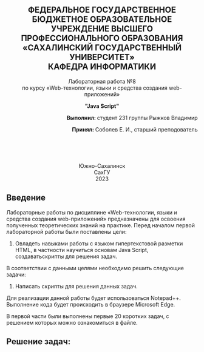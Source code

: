 <p></p>

<h2 align="center">ФЕДЕРАЛЬНОЕ ГОСУДАРСТВЕННОЕ БЮДЖЕТНОЕ ОБРАЗОВАТЕЛЬНОЕ УЧРЕЖДЕНИЕ ВЫСШЕГО ПРОФЕССИОНАЛЬНОГО ОБРАЗОВАНИЯ <br> «САХАЛИНСКИЙ ГОСУДАРСТВЕННЫЙ УНИВЕРСИТЕТ» <br> КАФЕДРА ИНФОРМАТИКИ </h2>
<p align="center">Лабораторная работа №8 <br>
по курсу «Web-технологии, языки и средства создания web-приложений» 

<p align="center"><b>"Java Script"</b><p>
<p align="right"><b>Выполнил: </b> студент 231 группы Рыжков Владимир </p>
<p  align="right"><b>Принял: </b> Соболев Е. И., старший преподователь</p>
<br>
<br>
<br>
<p align="center">Южно-Сахалинск <br> СахГУ <br> 2023</p>
<h2> Введение </h2>
<p>Лабораторные работы по дисциплине «Web-технологии, языки и средства создания web-приложений» предназначены для освоения полученных теоретических знаний на практике. Перед началом первой лабораторной работы были поставлены цели: <br>
<ol>
  <li>Овладеть навыками работы с языком гипертекстовой разметки HTML, в частности научиться основам Java Script, создаватьскрипты для решения задач.
</ol>
В соответствии с данными целями необходимо решить следующие задачи:
<ol>
   <li> Написать скрипты для решения данных задач.
   </ol>
Для реализации данной работы будет использоваться Notepad++. Выполнение кода будет происходить в браузере Microsoft Edge.
</p>

<p>В первой части были выполнены первые 20 коротких задач, с решением которых можно ознакомиться в файле. </p>
<h2>Решение задач:</h2>
<script>
          
            function num1()
            {
            if(true)
                console.log(true)
            else
                console.log(false)

            if(false)
                console.log(true)
            else
                console.log(false)
        }

        function num2()
        {
            let m = Math.floor(Math.random() * 100);
            if (m > 50) console.log("большое " + m)
            else console.log("маленькое " + m)
        }

        function num3()
        {
            var i = 2;
            var j = 0;
            while( i < 9 ){
 	            console.log( i++ );
                j++;
            }
            console.log("Цикл выполнился "+j+" раз");
        }

        function num4()
        {
            for(let i = 45; i < 68; i++ )
                console.log(i);
        }

        function num5()
        {
            for(let i = 45; i < 671; i++ )
                if(i % 10 == 0) console.log(i);
        }

        function num6()
        {
            for(let i = 45; i < 671; i++ )
                if(i % 10 == 0 || i < 68) console.log(i);
        }

        function num7()
        {
            var n = Math.floor(Math.random()*10);
            console.log("Число " + n)
            switch(n){
                case 1: {
                    console.log('один')
                    break;
                }
                case 2: {
                    console.log('два')
                    break;
                }
                case 3: {
                    console.log('три')
                    break;
                }
                case 4: {
                    console.log('четыре')
                    break;
                }
                case 5: {
                    console.log('пять')
                    break;
                }
                case 6: {
                    console.log('шесть')
                    break;
                }
                case 7: {
                    console.log('семь')
                    break;
                }
                case 8: {
                    console.log('восемь')
                    break;
                }
                case 9: {
                    console.log('девять')
                    break;
                }
                case 0: {
                    console.log('ноль')
                    break;
                }
            }
        }

        function num8()
        {
            for(let i = 0; i < 8; i++)
                document.write('<img src="mops.jpg" alt="mops" />')
        }

        function num9()
        {
            let size = 120;
            let unit = "Кб";
            switch(unit)
            {
                case "Кб":
                    size = size * 1024;
                    break;

                case "Мб":
                    size = size* 1024 * 1024;
                    break;

                case "Гб":
                    size = size * 1024 * 1024 * 1024;
                    break;
            }
            console.log(size);
        }

        function num10()
        {
            let style = "<style>\n table,th,td,caption \n{\n border: 2px solid black;\n border-collapse: collapse; \n}\n</style>\n"
            let str = '<table>\n<caption>Май</caption>\n<tr>\n';
            for(let i = 1; i<=7; i++)
            {
                switch(i){
                    case 1:
                        str+="<th>Пн</th>\n";
                        break;
                    case 2:
                        str+="<th>Вт</th>\n";
                        break;
                    case 3:
                        str+="<th>Ср</th>\n";
                        break;
                    case 4:
                        str+="<th>Чт</th>\n";
                        break;
                    case 5:
                        str+="<th>Пт</th>\n";
                        break;
                    case 6:
                        str+="<th>Сб</th>\n";
                        break;
                    case 7:
                        str+="<th>Вс</th>\n";
                        break;   
                }
            }
            str+="</tr>\n"
            for(let i = 1; i <= 31; i++)
            {
                str+=`<td>${i}</td>\n`;
                if(i % 7 == 0 ) str +="</tr>\n<tr>\n";
                if(i == 31) str += "</tr>"
            }
            str+="</table>";
            document.write(style + str);
        }

        function hello1()
        {
            return "Привет, JavaScript!";
        }

        function num11()
        {
            console.log(hello1());
        }

        function hello2(name)
        {
            if(name == "") return "Привет, гость";
            return "Привет, " + name;
        }

        function num12()
        {
            console.log(hello2(prompt("Введите ваше имя")));
        }

        function mul(n,m)
        {
            return n*m;
        }

        function num13()
        {
            let n = prompt("n=");
            let m = prompt("m=");
            console.log(mul(n,m));
        }

        function repeat(str,n)
        {
            if(n=="") n = 2;
            let result = "";
            for(let i = 0; i < n; i++)
                result += str;
            return result;
        }

        function num14()
        {
            let str = prompt("str=");
            let n = prompt("n=");
            console.log(repeat(str,n));
        }

        function rgb(r=0,g=0,b=0)
        {
            return `rgb(${r},${g},${b})`;
        }

        function num15()
        {
            let r = prompt("r=");
            let g = prompt("g=");
            let b = prompt("b=");
            console.log(rgb(r,g,b));
        }

        function avg(...args)
        {
            let result = 0;
            for(let i = 0; i < args.length; i++)
                result+= args[i];
            return result / args.length;
        }

        function num16()
        {
            console.log(avg(1,2,3,4,5,6));
        }

        function m(a,b)
        {
            return `${a} * ${b} = ${mul(a,b)}`;
        }

        function log(str)
        {
            console.log(str);
        }

        function num17()
        {
            let a = parseInt(prompt("a="));
            let b = parseInt(prompt("b="));
            log(m(a,b));
        }

        function operation(m,n,o)
        {
            return o(m,n);
        }

        function num18()
        {
            console.log(operation(5,4,mul));
        }

        function addN(n)
        {
            return x => x + n; 
        }

        function num19()
        {
            let n = parseInt(prompt("n="));
            let x = parseInt(prompt("x="));
            let func = addN(n);
            console.log(func(x));
        }

        function words(n)
        {
            let temp = n % 100;
            if(temp == 11 
            || temp == 12 
            || temp == 13 
            || temp == 14 ) return `${n} товаров`;

            temp = n % 10;

            switch(temp)
            {
                case 1: return `${n} товар`;
                
                case 2:
                case 3: 
                case 4: return `${n} товара`;

                default: return `${n} товаров`;
            } 
        }

        function num20()
        {
            let n = parseInt(prompt("n="));
            console.log(words(n));
        }

        
    </script>

<p>Во второй части были выполнены задачи с ресурса codewars.com:</p>
  <p>https://www.codewars.com/users/Meyson172/completed_solutions</p>
<h2>Вывод</h2>
<p>В ходе лабораторной работы были изучены элементы языка Java script. Были рассмотрены способы задания переменных, операций над ними, была проведена работа с циклами и функциями. Результатом лабораторной работы являются решенные задачами.</p>
